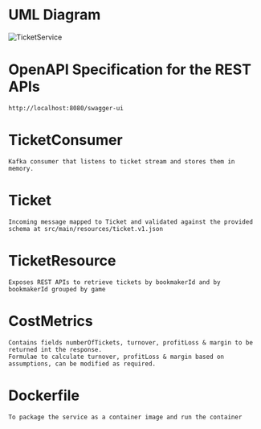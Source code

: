 # UML Diagram

![TicketService](https://github.com/user-attachments/assets/099f1150-afb1-424e-8d6c-d673407cf337)

# OpenAPI Specification for the REST APIs

    http://localhost:8080/swagger-ui

# TicketConsumer

    Kafka consumer that listens to ticket stream and stores them in memory.

# Ticket

    Incoming message mapped to Ticket and validated against the provided schema at src/main/resources/ticket.v1.json

# TicketResource

    Exposes REST APIs to retrieve tickets by bookmakerId and by bookmakerId grouped by game

# CostMetrics

    Contains fields numberOfTickets, turnover, profitLoss & margin to be returned int the response. 
    Formulae to calculate turnover, profitLoss & margin based on assumptions, can be modified as required. 

# Dockerfile

    To package the service as a container image and run the container
